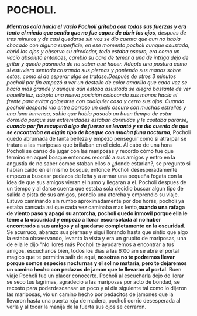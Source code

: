 # POCHOLI.
*__Mientras caia hacia el vacio Pocholi gritaba con todas sus fuerzas y era tanto el miedo que sentia que no fue capaz de abrir los ojos__, despues de tres minutos y de casi quedarse sin voz se dio cuenta que aun no habia chocado con alguna superficie, en ese momento pocholi aunque asustada, abrió los ojos y observo su alrededor, todo estaba oscuro, era como un vacío absoluto entonces, cambio su cara de temor a una de intriga dejo de gritar y quedo pasmada de no saber qué hacer. 
Adopto una postura como si estuviera sentada cruzando sus piernas y poniendo sus manos sobre estas, como si de esperar algo se tratase.Después de otros 3 minutos pocholi por fin empezó a ver un destello de color amarillo que cada vez se hacía más grande y aunque aún estaba asustada se alegró bastante de ver aquella luz, adopto una nueva posición colocando sus manos hacia el frente para evitar golpearse con cualquier cosa y cerro sus ojos.
Cuando pocholi despertó vio entre borroso un cielo oscuro con muchas estrellas y una luna inmensa, sabia que  había pasado un buen tiempo de estar dormida porque sus extremidades estaban dormidas y le costaba pararse, __cuando por fin recuperó algo de fuerza se levantó y se dio cuenta de que se encontraba en algún tipo de bosque con mucha funa nocturna__*, Pocholi quedo abrumada de tanta belleza y empezo penseguir como si atrarpar se tratara a las mariposas que brillaban en el cielo. Al cabo de una hora Pocholi se canso de jugar con las mariposas y recordo cómo fue que termino en aquel bosque entonces recordó a sus amigos y entro en la angustia de no saber comoe staban ellos o ¿donde estarian?, se pregunto si habian caido en el mismo bosque, entonce Pocholi desesperadamente empezo a buscasr pedazos de leña y a armar una pequeña fogata con la idea de que sus amigos vieran el humo y llegaran a el. 
Pocholi despues de un tiempo y al darse cuenta que estaba sola decidio buscar algun tipo de salida o pista de sus amigos, prendio una atorcha y emprendio su viaje. Estuvo caminando sin rumbo aproximadamente por dos horas, pocholi ya estaba cansada asi que cada vez caminaba mas lento,__cuando una rafaga de viento paso y apagó su antorcha, pocholi quedo inmovil porque ella le teme a la oscuridad y empezo a llorar esconsolada al no haber encontrado a sus amigos y al quedarse completamente en la oscuridad__. Se acurruco, abarazo sus piernas y sigui llorando hasta que sintio que algo la estaba obseervando, levanto la vista y era un grupito de mariposas, una de ella le dijo "No llores más Pocholi te ayudaremos a encontrar a tus amigos, escuchanos bien, todos los dias a las 6:00 am se abre el portal magico que te permitira salir de aqui, __nosotras no te podremos llevar porque somos especies nocturnas y el sol no mataria, pero te dejaremos un camino hecho con pedazos de jamon que te llevaran al portal__. Buen viaje Pocholi fue un placer conocerte. 
Pocholi al escucharla dejo de llorar se seco tus lagrimas, agradecio a las mariposas por acto de bondad, se recosto para poderdescansar un poco y al dia siguiente tal como lo dijeron las mariposas, vio un camino hecho por pedacitos de jamones que la llevaron hasta una puerta roja de madera, pocholi corrio desesperada al verla y al tocar la manija de la fuerta sus ojos se cerraron.
